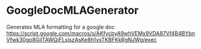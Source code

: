 # GoogleDocMLAGenerator
Generates MLA formatting for a google doc
https://script.google.com/macros/s/AKfycbyA9whVEMx9VDA87Vf4B4BYbnVfwk30go8GjlTAWQjFLsiszAsKe8h1vsTKBFKkRgNJWg/exec
